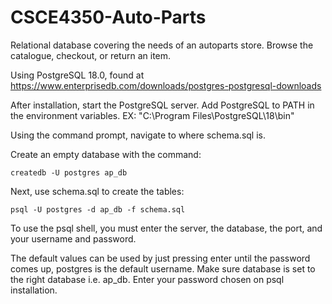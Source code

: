 # CSCE4350-Auto-Parts
Relational database covering the needs of an autoparts store. Browse the catalogue, checkout, or return an item. 

Using PostgreSQL 18.0, found at https://www.enterprisedb.com/downloads/postgres-postgresql-downloads

After installation, start the PostgreSQL server.
Add PostgreSQL to PATH in the environment variables. EX: "C:\Program Files\PostgreSQL\18\bin"

Using the command prompt, navigate to where schema.sql is. 

Create an empty database with the command:

    createdb -U postgres ap_db

Next, use schema.sql to create the tables: 

    psql -U postgres -d ap_db -f schema.sql

To use the psql shell, you must enter the server, the database, the port, and your username and password. 

The default values can be used by just pressing enter until the password comes up, postgres is the default username. Make sure database is set to the right database i.e. ap_db. Enter your password chosen on psql installation.
